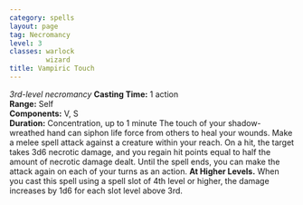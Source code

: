 ```yaml
---
category: spells
layout: page
tag: Necromancy
level: 3
classes: warlock
         wizard
title: Vampiric Touch 
---
```

_3rd-level necromancy_ 
**Casting Time:** 1 action    
**Range:** Self    
**Components:** V, S    
**Duration:** Concentration, up to 1 minute 
The touch of your shadow-wreathed hand can siphon life force from others to heal your wounds. Make a melee spell attack against a creature within your reach. On a hit, the target takes 3d6 necrotic damage, and you regain hit points equal to half the amount of necrotic damage dealt. Until the spell ends, you can make the attack again on each of your turns as an action. 
**At Higher Levels.** When you cast this spell using a spell slot of 4th level or higher, the damage increases by 1d6 for each slot level above 3rd.
